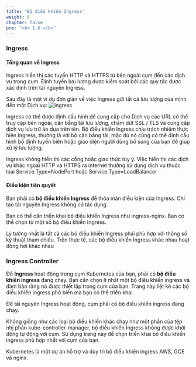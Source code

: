 ```yaml
---
title: "Bộ điều khiển Ingress"
weight: 6
chapter: false
pre: "<b> 1.6 </b>"
---
```


### Ingress
#### Tổng quan về Ingress
Ingress hiển thị các tuyến HTTP và HTTPS từ bên ngoài cụm đến các dịch vụ trong cụm. Định tuyến lưu lượng được kiểm soát bởi các quy tắc được xác định trên tài nguyên Ingress.

Sau đây là một ví dụ đơn giản về việc Ingress gửi tất cả lưu lượng của mình đến một Dịch vụ:
![ingress](../../../images/1/3/ingress.svg)

Ingress có thể được định cấu hình để cung cấp cho Dịch vụ các URL có thể truy cập bên ngoài, cân bằng tải lưu lượng, chấm dứt SSL / TLS và cung cấp dịch vụ lưu trữ ảo dựa trên tên. Bộ điều khiển Ingress chịu trách nhiệm thực hiện Ingress, thường là với bộ cân bằng tải, mặc dù nó cũng có thể định cấu hình bộ định tuyến biên hoặc giao diện người dùng bổ sung của bạn để giúp xử lý lưu lượng.

Ingress không hiển thị các cổng hoặc giao thức tùy ý. Việc hiển thị các dịch vụ khác ngoài HTTP và HTTPS ra internet thường sử dụng dịch vụ thuộc loại Service.Type=NodePort hoặc Service.Type=LoadBalancer

#### Điều kiện tiên quyết
Bạn phải có **bộ điều khiển Ingress** để thỏa mãn điều kiện của Ingress. Chỉ tạo tài nguyên Ingress không có tác dụng.

Bạn có thể cần triển khai bộ điều khiển Ingress như ingress-nginx. Bạn có thể chọn từ một số bộ điều khiển Ingress.

Lý tưởng nhất là tất cả các bộ điều khiển Ingress phải phù hợp với thông số kỹ thuật tham chiếu. Trên thực tế, các bộ điều khiển Ingress khác nhau hoạt động hơi khác nhau

### Ingress Controller
Để **Ingress** hoạt động trong cụm Kubernetes của bạn, phải có **bộ điều khiển ingress** đang chạy. Bạn cần chọn ít nhất một bộ điều khiển ingress và đảm bảo rằng nó được thiết lập trong cụm của bạn. Trang này liệt kê các bộ điều khiển ingress phổ biến mà bạn có thể triển khai.

Để tài nguyên Ingress hoạt động, cụm phải có bộ điều khiển ingress đang chạy.

Không giống như các loại bộ điều khiển khác chạy như một phần của tệp nhị phân kube-controller-manager, bộ điều khiển Ingress không được khởi động tự động với cụm. Sử dụng trang này để chọn triển khai bộ điều khiển ingress phù hợp nhất với cụm của bạn.

Kubernetes là một dự án hỗ trợ và duy trì bộ điều khiển ingress AWS, GCE và nginx.